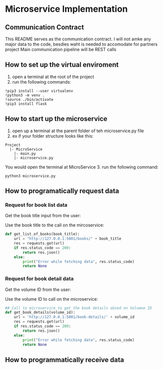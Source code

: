 # Microservice Implementation

## Communication Contract 
This README serves as the communication contract. I will not amke any major data to the code, besdies waht is needed to accomodate for partners project 
Main communication pipeline will be REST calls

## How to set up the virtual enviroment 
1. open a terminal at the root of the project
2. run the following commands:
```
!pip3 install --user virtualenv
!python3 -m venv .
!source ./bin/activate
!pip3 install flask
```

## How to start up the microservice 
1. open up a terminal at the parent folder of teh microservice.py file
2. ex if your folder structure looks like this:
```
Project
  |- MicroService
    |- main.py
    |- microservice.py
```
You would open the terminal at MicroService 
3. run the following command: 
```
python3 microservice.py
```

## How to programatically request data
### Request for book list data
Get the book title input from the user: 

Use the book title to the call on the mircoservice:
```python
def get_list_of_books(book_title):
    url = "http://127.0.0.1:5001/books/" + book_title
    res = requests.get(url)
    if res.status_code == 200:
        return res.json()
    else: 
        print("Error while fetching data", res.status_code)
        return None
```

### Request for book detail data
Get the volume ID from the user: 

Use the volume ID to call on the microservice:
```python
## Call to microservice to get the book details absed on Volumne ID
def get_book_details(volume_id):
    url = 'http://127.0.0.1:5001/book-details/' + volume_id
    res = requests.get(url)
    if res.status_code == 200:
        return res.json()
    else:
        print("Error while fetching data", res.status_code)
        return None
```

## How to programmatically receive data
